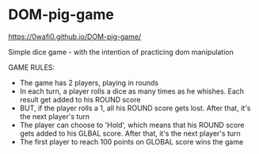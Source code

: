 # DOM-pig-game
https://0wafi0.github.io/DOM-pig-game/

Simple dice game - with the intention of practicing dom manipulation

GAME RULES:

- The game has 2 players, playing in rounds
- In each turn, a player rolls a dice as many times as he whishes. Each result get added to his ROUND score
- BUT, if the player rolls a 1, all his ROUND score gets lost. After that, it's the next player's turn
- The player can choose to 'Hold', which means that his ROUND score gets added to his GLBAL score. After that, it's the next  player's turn
- The first player to reach 100 points on GLOBAL score wins the game

